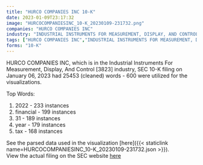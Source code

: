 ```yaml
---
title: "HURCO COMPANIES INC 10-K"
date: 2023-01-09T23:17:32
image: "HURCOCOMPANIESINC_10-K_20230109-231732.png"
companies: "HURCO COMPANIES INC"
industry: "INDUSTRIAL INSTRUMENTS FOR MEASUREMENT, DISPLAY, AND CONTROL"
tags: ["HURCO COMPANIES INC","INDUSTRIAL INSTRUMENTS FOR MEASUREMENT, DISPLAY, AND CONTROL","01-06-2023","10-K"]
forms: "10-K"
---
```

HURCO COMPANIES INC, which is in the Industrial Instruments For Measurement, Display, And Control [3823] industry, SEC 10-K filing on January 06, 2023 had 25453 (cleaned) words - 600 were utilized for the visualizations.

Top Words:
1. 2022 - 233 instances
2. financial - 199 instances
3. 31 - 189 instances
4. year - 179 instances
5. tax - 168 instances


See the parsed data used in the visualization [here]({{< staticlink name=HURCOCOMPANIESINC_10-K_20230109-231732.json >}}).  
View the actual filing on the SEC website [here](https://www.sec.gov/Archives/edgar/data/315374/0001558370-23-000097.txt)